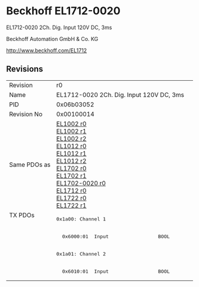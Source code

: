 # Beckhoff EL1712-0020

EL1712-0020 2Ch. Dig. Input 120V DC, 3ms

Beckhoff Automation GmbH & Co. KG

http://www.beckhoff.com/EL1712

## Revisions
<table>
<tr >
<td>Revision</td>
<td>r0</td>
</tr>
<tr >
<td>Name</td>
<td>EL1712-0020 2Ch. Dig. Input 120V DC, 3ms</td>
</tr>
<tr >
<td>PID</td>
<td>0x06b03052</td>
</tr>
<tr >
<td>Revision No</td>
<td>0x00100014</td>
</tr>
<tr >
<td>Same PDOs as</td>
<td><a href="EL1002">EL1002 r0</a><br/><a href="EL1002">EL1002 r1</a><br/><a href="EL1002">EL1002 r2</a><br/><a href="EL1012">EL1012 r0</a><br/><a href="EL1012">EL1012 r1</a><br/><a href="EL1012">EL1012 r2</a><br/><a href="EL1702">EL1702 r0</a><br/><a href="EL1702">EL1702 r1</a><br/><a href="EL1702-0020">EL1702-0020 r0</a><br/><a href="EL1712">EL1712 r0</a><br/><a href="EL1722">EL1722 r0</a><br/><a href="EL1722">EL1722 r1</a></td>
</tr>
<tr class="txpdo pdosection">
<td rowspan=4 valign=top>TX PDOs</td>
<td><pre>0x1a00: Channel 1</pre></td>
<td></td>
</tr>
<tr class="txpdo">
<td><pre>  0x6000:01  Input                 BOOL</pre></td>
</tr>
<tr class="txpdo pdosection">
<td><pre>0x1a01: Channel 2</pre></td>
</tr>
<tr class="txpdo">
<td><pre>  0x6010:01  Input                 BOOL</pre></td>
</tr>
</table>
